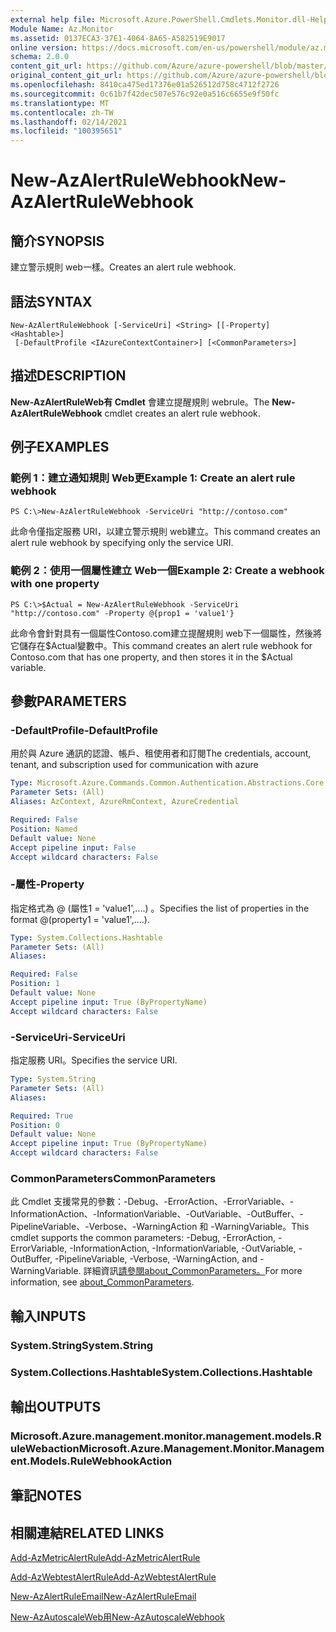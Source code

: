 ```yaml
---
external help file: Microsoft.Azure.PowerShell.Cmdlets.Monitor.dll-Help.xml
Module Name: Az.Monitor
ms.assetid: 0137ECA3-37E1-4064-8A65-A582519E9017
online version: https://docs.microsoft.com/en-us/powershell/module/az.monitor/new-azalertrulewebhook
schema: 2.0.0
content_git_url: https://github.com/Azure/azure-powershell/blob/master/src/Monitor/Monitor/help/New-AzAlertRuleWebhook.md
original_content_git_url: https://github.com/Azure/azure-powershell/blob/master/src/Monitor/Monitor/help/New-AzAlertRuleWebhook.md
ms.openlocfilehash: 8410ca475ed17376e01a526512d758c4712f2726
ms.sourcegitcommit: 0c61b7f42dec507e576c92e0a516c6655e9f50fc
ms.translationtype: MT
ms.contentlocale: zh-TW
ms.lasthandoff: 02/14/2021
ms.locfileid: "100395651"
---
```

# <span data-ttu-id="3d83e-101">New-AzAlertRuleWebhook</span><span class="sxs-lookup"><span data-stu-id="3d83e-101">New-AzAlertRuleWebhook</span></span>

## <span data-ttu-id="3d83e-102">簡介</span><span class="sxs-lookup"><span data-stu-id="3d83e-102">SYNOPSIS</span></span>
<span data-ttu-id="3d83e-103">建立警示規則 web一樣。</span><span class="sxs-lookup"><span data-stu-id="3d83e-103">Creates an alert rule webhook.</span></span>

## <span data-ttu-id="3d83e-104">語法</span><span class="sxs-lookup"><span data-stu-id="3d83e-104">SYNTAX</span></span>

```
New-AzAlertRuleWebhook [-ServiceUri] <String> [[-Property] <Hashtable>]
 [-DefaultProfile <IAzureContextContainer>] [<CommonParameters>]
```

## <span data-ttu-id="3d83e-105">描述</span><span class="sxs-lookup"><span data-stu-id="3d83e-105">DESCRIPTION</span></span>
<span data-ttu-id="3d83e-106">**New-AzAlertRuleWeb有 Cmdlet** 會建立提醒規則 webrule。</span><span class="sxs-lookup"><span data-stu-id="3d83e-106">The **New-AzAlertRuleWebhook** cmdlet creates an alert rule webhook.</span></span>

## <span data-ttu-id="3d83e-107">例子</span><span class="sxs-lookup"><span data-stu-id="3d83e-107">EXAMPLES</span></span>

### <span data-ttu-id="3d83e-108">範例 1：建立通知規則 Web更</span><span class="sxs-lookup"><span data-stu-id="3d83e-108">Example 1: Create an alert rule webhook</span></span>
```
PS C:\>New-AzAlertRuleWebhook -ServiceUri "http://contoso.com"
```

<span data-ttu-id="3d83e-109">此命令僅指定服務 URI，以建立警示規則 web建立。</span><span class="sxs-lookup"><span data-stu-id="3d83e-109">This command creates an alert rule webhook by specifying only the service URI.</span></span>

### <span data-ttu-id="3d83e-110">範例 2：使用一個屬性建立 Web一個</span><span class="sxs-lookup"><span data-stu-id="3d83e-110">Example 2: Create a webhook with one property</span></span>
```
PS C:\>$Actual = New-AzAlertRuleWebhook -ServiceUri "http://contoso.com" -Property @{prop1 = 'value1'}
```

<span data-ttu-id="3d83e-111">此命令會針對具有一個屬性Contoso.com建立提醒規則 web下一個屬性，然後將它儲存在$Actual變數中。</span><span class="sxs-lookup"><span data-stu-id="3d83e-111">This command creates an alert rule webhook for Contoso.com that has one property, and then stores it in the $Actual variable.</span></span>

## <span data-ttu-id="3d83e-112">參數</span><span class="sxs-lookup"><span data-stu-id="3d83e-112">PARAMETERS</span></span>

### <span data-ttu-id="3d83e-113">-DefaultProfile</span><span class="sxs-lookup"><span data-stu-id="3d83e-113">-DefaultProfile</span></span>
<span data-ttu-id="3d83e-114">用於與 Azure 通訊的認證、帳戶、租使用者和訂閱</span><span class="sxs-lookup"><span data-stu-id="3d83e-114">The credentials, account, tenant, and subscription used for communication with azure</span></span>

```yaml
Type: Microsoft.Azure.Commands.Common.Authentication.Abstractions.Core.IAzureContextContainer
Parameter Sets: (All)
Aliases: AzContext, AzureRmContext, AzureCredential

Required: False
Position: Named
Default value: None
Accept pipeline input: False
Accept wildcard characters: False
```

### <span data-ttu-id="3d83e-115">-屬性</span><span class="sxs-lookup"><span data-stu-id="3d83e-115">-Property</span></span>
<span data-ttu-id="3d83e-116">指定格式為 @ (屬性1 = 'value1',....) 。</span><span class="sxs-lookup"><span data-stu-id="3d83e-116">Specifies the list of properties in the format @(property1 = 'value1',....).</span></span>

```yaml
Type: System.Collections.Hashtable
Parameter Sets: (All)
Aliases:

Required: False
Position: 1
Default value: None
Accept pipeline input: True (ByPropertyName)
Accept wildcard characters: False
```

### <span data-ttu-id="3d83e-117">-ServiceUri</span><span class="sxs-lookup"><span data-stu-id="3d83e-117">-ServiceUri</span></span>
<span data-ttu-id="3d83e-118">指定服務 URI。</span><span class="sxs-lookup"><span data-stu-id="3d83e-118">Specifies the service URI.</span></span>

```yaml
Type: System.String
Parameter Sets: (All)
Aliases:

Required: True
Position: 0
Default value: None
Accept pipeline input: True (ByPropertyName)
Accept wildcard characters: False
```

### <span data-ttu-id="3d83e-119">CommonParameters</span><span class="sxs-lookup"><span data-stu-id="3d83e-119">CommonParameters</span></span>
<span data-ttu-id="3d83e-120">此 Cmdlet 支援常見的參數：-Debug、-ErrorAction、-ErrorVariable、-InformationAction、-InformationVariable、-OutVariable、-OutBuffer、-PipelineVariable、-Verbose、-WarningAction 和 -WarningVariable。</span><span class="sxs-lookup"><span data-stu-id="3d83e-120">This cmdlet supports the common parameters: -Debug, -ErrorAction, -ErrorVariable, -InformationAction, -InformationVariable, -OutVariable, -OutBuffer, -PipelineVariable, -Verbose, -WarningAction, and -WarningVariable.</span></span> <span data-ttu-id="3d83e-121">詳細資訊[請參閱about_CommonParameters。](http://go.microsoft.com/fwlink/?LinkID=113216)</span><span class="sxs-lookup"><span data-stu-id="3d83e-121">For more information, see [about_CommonParameters](http://go.microsoft.com/fwlink/?LinkID=113216).</span></span>

## <span data-ttu-id="3d83e-122">輸入</span><span class="sxs-lookup"><span data-stu-id="3d83e-122">INPUTS</span></span>

### <span data-ttu-id="3d83e-123">System.String</span><span class="sxs-lookup"><span data-stu-id="3d83e-123">System.String</span></span>

### <span data-ttu-id="3d83e-124">System.Collections.Hashtable</span><span class="sxs-lookup"><span data-stu-id="3d83e-124">System.Collections.Hashtable</span></span>

## <span data-ttu-id="3d83e-125">輸出</span><span class="sxs-lookup"><span data-stu-id="3d83e-125">OUTPUTS</span></span>

### <span data-ttu-id="3d83e-126">Microsoft.Azure.management.monitor.management.models.RuleWebaction</span><span class="sxs-lookup"><span data-stu-id="3d83e-126">Microsoft.Azure.Management.Monitor.Management.Models.RuleWebhookAction</span></span>

## <span data-ttu-id="3d83e-127">筆記</span><span class="sxs-lookup"><span data-stu-id="3d83e-127">NOTES</span></span>

## <span data-ttu-id="3d83e-128">相關連結</span><span class="sxs-lookup"><span data-stu-id="3d83e-128">RELATED LINKS</span></span>


[<span data-ttu-id="3d83e-129">Add-AzMetricAlertRule</span><span class="sxs-lookup"><span data-stu-id="3d83e-129">Add-AzMetricAlertRule</span></span>](./Add-AzMetricAlertRule.md)

[<span data-ttu-id="3d83e-130">Add-AzWebtestAlertRule</span><span class="sxs-lookup"><span data-stu-id="3d83e-130">Add-AzWebtestAlertRule</span></span>](./Add-AzWebtestAlertRule.md)

[<span data-ttu-id="3d83e-131">New-AzAlertRuleEmail</span><span class="sxs-lookup"><span data-stu-id="3d83e-131">New-AzAlertRuleEmail</span></span>](./New-AzAlertRuleEmail.md)

[<span data-ttu-id="3d83e-132">New-AzAutoscaleWeb用</span><span class="sxs-lookup"><span data-stu-id="3d83e-132">New-AzAutoscaleWebhook</span></span>](./New-AzAutoscaleWebhook.md)


